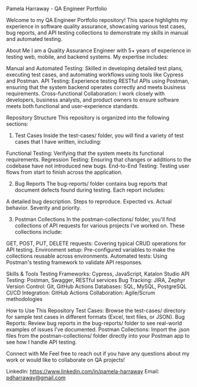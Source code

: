 Pamela Harraway - QA Engineer Portfolio

Welcome to my QA Engineer Portfolio repository! This space highlights my experience in software quality assurance, showcasing various test cases, 
bug reports, and API testing collections to demonstrate my skills in manual and automated testing.

About Me
I am a Quality Assurance Engineer with 5+ years of experience in testing web, mobile, and backend systems. My expertise includes:

Manual and Automated Testing: Skilled in developing detailed test plans, executing test cases, and automating workflows using tools like Cypress and Postman.
API Testing: Experience testing RESTful APIs using Postman, ensuring that the system backend operates correctly and meets business requirements.
Cross-functional Collaboration: I work closely with developers, business analysts, and product owners to ensure software meets both functional and user-experience standards.

Repository Structure
This repository is organized into the following sections:

1. Test Cases
Inside the test-cases/ folder, you will find a variety of test cases that I have written, including:

Functional Testing: Verifying that the system meets its functional requirements.
Regression Testing: Ensuring that changes or additions to the codebase have not introduced new bugs.
End-to-End Testing: Testing user flows from start to finish across the application.

2. Bug Reports
The bug-reports/ folder contains bug reports that document defects found during testing. Each report includes:

A detailed bug description.
Steps to reproduce.
Expected vs. Actual behavior.
Severity and priority.

3. Postman Collections
In the postman-collections/ folder, you'll find collections of API requests for various projects I’ve worked on. These collections include:

GET, POST, PUT, DELETE requests: Covering typical CRUD operations for API testing.
Environment setup: Pre-configured variables to make the collections reusable across environments.
Automated tests: Using Postman's testing framework to validate API responses.

Skills & Tools
Testing Frameworks: Cypress, JavaScript, Katalon Studio
API Testing: Postman, Swagger, RESTful services
Bug Tracking: JIRA, Zephyr
Version Control: Git, GitHub Actions
Databases: SQL, MySQL, PostgreSQL
CI/CD Integration: GitHub Actions
Collaboration: Agile/Scrum methodologies

How to Use This Repository
Test Cases: Browse the test-cases/ directory for sample test cases in different formats (Excel, text files, or JSON).
Bug Reports: Review bug reports in the bug-reports/ folder to see real-world examples of issues I’ve documented.
Postman Collections: Import the .json files from the postman-collections/ folder directly into your Postman app to see how I handle API testing.

Connect with Me
Feel free to reach out if you have any questions about my work or would like to collaborate on QA projects!

LinkedIn: https://www.linkedin.com/in/pamela-harraway
Email: pdharraway@gmail.com
